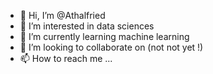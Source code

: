 - 👋 Hi, I’m @Athalfried
- 👀 I’m interested in data sciences
- 🌱 I’m currently learning machine learning
- 💞️ I’m looking to collaborate on (not not yet !)
- 📫 How to reach me ...

<!---
Athalfried/Athalfried is a ✨ special ✨ repository because its `README.md` (this file) appears on your GitHub profile.
You can click the Preview link to take a look at your changes.
--->
